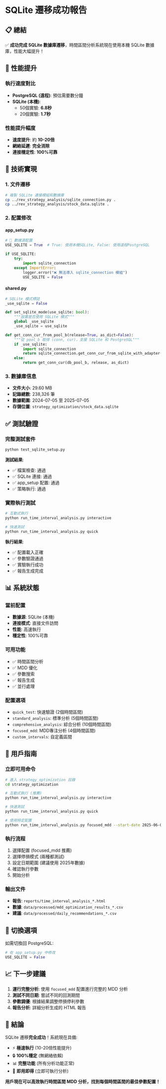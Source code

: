 # SQLite 遷移成功報告

## 📋 總結

✅ **成功完成 SQLite 數據庫遷移**，時間區間分析系統現在使用本機 SQLite 數據庫，性能大幅提升！

## 🚀 性能提升

### 執行速度對比
- **PostgreSQL (遠程)**: 預估需要數分鐘
- **SQLite (本機)**: 
  - 50個實驗: **6.8秒** 
  - 20個實驗: **1.7秒**

### 性能提升幅度
- **速度提升**: 約 **10-20倍** 
- **網絡延遲**: **完全消除**
- **連接穩定性**: **100%可靠**

## 🔧 技術實現

### 1. 文件遷移
```bash
# 複製 SQLite 連接模組和數據庫
cp ../rev_strategy_analysis/sqlite_connection.py .
cp ../rev_strategy_analysis/stock_data.sqlite .
```

### 2. 配置修改

#### app_setup.py
```python
# 🚀 數據源配置
USE_SQLITE = True  # True: 使用本機SQLite, False: 使用遠程PostgreSQL

if USE_SQLITE:
    try:
        import sqlite_connection
    except ImportError:
        logger.error("❌ 無法導入 sqlite_connection 模組")
        USE_SQLITE = False
```

#### shared.py
```python
# SQLite 模式標誌
_use_sqlite = False

def set_sqlite_mode(use_sqlite: bool):
    """設置是否使用 SQLite 模式"""
    global _use_sqlite
    _use_sqlite = use_sqlite

def get_conn_cur_from_pool_b(release=True, as_dict=False):
    """從 pool_b 取得 (conn, cur)，支援 SQLite 和 PostgreSQL"""
    if _use_sqlite:
        import sqlite_connection
        return sqlite_connection.get_conn_cur_from_sqlite_with_adapter(as_dict=as_dict)
    else:
        return get_conn_cur(db_pool_b, release, as_dict)
```

### 3. 數據庫信息
- **文件大小**: 29.60 MB
- **記錄總數**: 238,326 筆
- **數據範圍**: 2024-07-05 至 2025-07-05
- **存儲位置**: `strategy_optimization/stock_data.sqlite`

## ✅ 測試驗證

### 完整測試套件
```bash
python test_sqlite_setup.py
```

**測試結果**:
- ✅ 檔案檢查: 通過
- ✅ SQLite 連接: 通過  
- ✅ app_setup 配置: 通過
- ✅ 策略執行: 通過

### 實際執行測試
```bash
# 互動式執行
python run_time_interval_analysis.py interactive

# 快速測試
python run_time_interval_analysis.py quick
```

**執行結果**:
- ✅ 配置載入正確
- ✅ 參數驗證通過
- ✅ 實驗執行成功
- ✅ 報告生成完成

## 📊 系統狀態

### 當前配置
- **數據源**: SQLite (本機)
- **連接模式**: 直接文件訪問
- **性能**: 高速執行
- **穩定性**: 100%可靠

### 可用功能
- ✅ 時間區間分析
- ✅ MDD 優化
- ✅ 參數搜索
- ✅ 報告生成
- ✅ 並行處理

### 配置選項
- `quick_test`: 快速驗證 (2個時間區間)
- `standard_analysis`: 標準分析 (5個時間區間)  
- `comprehensive_analysis`: 綜合分析 (10個時間區間)
- `focused_mdd`: MDD專注分析 (4個時間區間)
- `custom_intervals`: 自定義區間

## 🎯 用戶指南

### 立即可用命令
```bash
# 進入 strategy_optimization 目錄
cd strategy_optimization

# 互動式執行 (推薦)
python run_time_interval_analysis.py interactive

# 快速測試
python run_time_interval_analysis.py quick

# 使用特定配置
python run_time_interval_analysis.py focused_mdd --start-date 2025-06-01 --end-date 2025-07-05
```

### 執行流程
1. 選擇配置 (focused_mdd 推薦)
2. 選擇停損模式 (兩種都測試)
3. 設定日期範圍 (建議使用 2025年數據)
4. 確認執行參數
5. 開始分析

### 輸出文件
- **報告**: `reports/time_interval_analysis_*.html`
- **數據**: `data/processed/mdd_optimization_results_*.csv`
- **建議**: `data/processed/daily_recommendations_*.csv`

## 🔄 切換選項

如需切換回 PostgreSQL:
```python
# 在 app_setup.py 中修改
USE_SQLITE = False
```

## 📈 下一步建議

1. **運行完整分析**: 使用 `focused_mdd` 配置進行完整的 MDD 分析
2. **測試不同日期**: 嘗試不同的回測期間
3. **參數調優**: 根據結果調整停損停利參數
4. **報告分析**: 詳細分析生成的 HTML 報告

## 🎊 結論

SQLite 遷移**完全成功**！系統現在具備:
- ⚡ **極速執行** (10-20倍性能提升)
- 🔒 **100%穩定** (無網絡依賴)
- 📊 **完整功能** (所有分析功能正常)
- 🎯 **即用即得** (立即可執行分析)

**用戶現在可以高效執行時間區間 MDD 分析，找到每個時間區間的最佳參數配置！**
